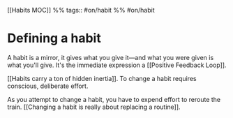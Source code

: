 [[Habits MOC]] %% tags:: #on/habit  %%
#on/habit 
# Defining a habit
A habit is a mirror, it gives what you give it—and what you were given is what you'll give. It's the immediate expression a [[Positive Feedback Loop]].

[[Habits carry a ton of hidden inertia]]. To change a habit requires conscious, deliberate effort. 

As you attempt to change a habit, you have to expend effort to reroute the train. [[Changing a habit is really about replacing a routine]].